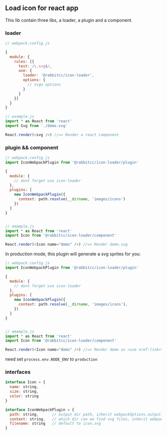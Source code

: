 ## Load icon for react app

This lib contain three libs, a loader, a plugin and a component.

### loader

```js
// webpack.config.js

{
  module: {
    rules: [{
      test: /\.svg$/,
      use: {
        loader: '@rabbitcc/icon-loader',
        options: {
          // svgo options
        }
      }
    }]
  }
}

// example.js
import * as React from 'react'
import Svg from './demo.svg'

React.render(<svg />) //=> Render a react component
```

### plugin && component

```js
// webpack.config.js
import IconWebpackPlugin from '@rabbitcc/icon-loader/plugin'

{
  module: {
    // dont forget use icon-loader
  },
  plugins: [
    new IconWebpackPlugin({
      context: path.resolve(__dirname, 'images/icons')
    })
  ]
}


// emample.js
import * as React from 'react'
import Icon from '@rabbitcc/icon-loader/component'

React.render(<Icon name="demo" />) //=> Render demo.svg
```

In production mode, this plugin will generate a svg sprites for you:

```js
// webpack.config.js
import IconWebpackPlugin from '@rabbitcc/icon-loader/plugin'

{
  module: {
    // dont forget use icon-loader
  },
  plugins: [
    new IconWebpackPlugin({
      context: path.resolve(__dirname, 'images/icons'),
    })
  ]
}


// emample.js
import * as React from 'react'
import Icon from '@rabbitcc/icon-loader/component'

React.render(<Icon name="demo" />) //=> Render demo as <use xref:link="icon.svg#demo" >
```

need set `process.env.NODE_ENV` to `production`

### interfaces

```js
interface Icon = {
  name: string,
  size: string,
  color: string
}

interface IconWebpackPlugin = {
  path: string,      // output dir path, inherit webpackOptions.output.path
  context: string,   // which dir can we find svg files, inherit webpackOptions.context
  filename: string   // default to icon.svg
}
```
